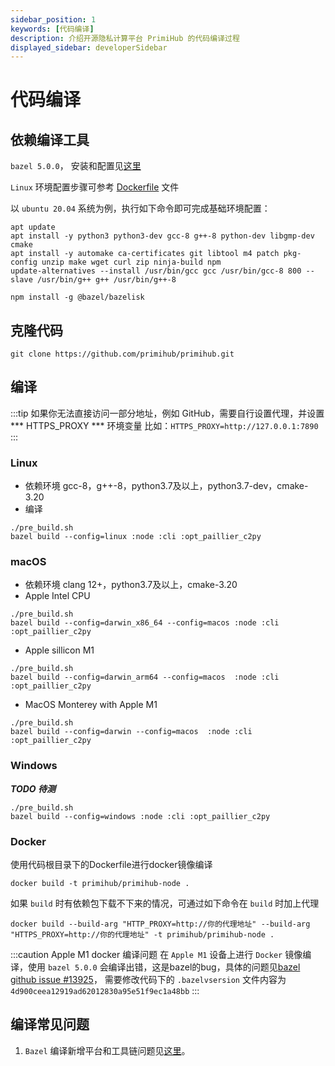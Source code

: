 ```yaml
---
sidebar_position: 1
keywords: [代码编译]
description: 介绍开源隐私计算平台 PrimiHub 的代码编译过程
displayed_sidebar: developerSidebar
---
```


# 代码编译

## 依赖编译工具

`bazel 5.0.0`， 安装和配置见[这里](https://docs.bazel.build/versions/5.0.0/install.html)

`Linux` 环境配置步骤可参考 [Dockerfile](https://github.com/primihub/primihub/blob/develop/Dockerfile) 文件

以 `ubuntu 20.04` 系统为例，执行如下命令即可完成基础环境配置：

```shell
apt update 
apt install -y python3 python3-dev gcc-8 g++-8 python-dev libgmp-dev cmake
apt install -y automake ca-certificates git libtool m4 patch pkg-config unzip make wget curl zip ninja-build npm
update-alternatives --install /usr/bin/gcc gcc /usr/bin/gcc-8 800 --slave /usr/bin/g++ g++ /usr/bin/g++-8

npm install -g @bazel/bazelisk
```
## 克隆代码

```shell
git clone https://github.com/primihub/primihub.git
```

## 编译
:::tip 如果你无法直接访问一部分地址，例如 GitHub，需要自行设置代理，并设置*** HTTPS_PROXY *** 环境变量
比如：`HTTPS_PROXY=http://127.0.0.1:7890`
:::

### Linux
* 依赖环境 gcc-8，g++-8，python3.7及以上，python3.7-dev，cmake-3.20
* 编译

```shell
./pre_build.sh
bazel build --config=linux :node :cli :opt_paillier_c2py
```

### macOS
* 依赖环境 clang 12+，python3.7及以上，cmake-3.20
* Apple Intel CPU
 
```shell
./pre_build.sh
bazel build --config=darwin_x86_64 --config=macos :node :cli :opt_paillier_c2py
```

*  Apple sillicon M1

```shell
./pre_build.sh
bazel build --config=darwin_arm64 --config=macos  :node :cli :opt_paillier_c2py
```

*  MacOS Monterey with Apple M1

```shell
./pre_build.sh
bazel build --config=darwin --config=macos  :node :cli :opt_paillier_c2py
```

### Windows 

***TODO 待测***

```shell
./pre_build.sh
bazel build --config=windows :node :cli :opt_paillier_c2py
```

### Docker
使用代码根目录下的Dockerfile进行docker镜像编译

```shell
docker build -t primihub/primihub-node .
```

如果 `build` 时有依赖包下载不下来的情况，可通过如下命令在 `build` 时加上代理
```shell
docker build --build-arg "HTTP_PROXY=http://你的代理地址" --build-arg "HTTPS_PROXY=http://你的代理地址" -t primihub/primihub-node .
```

:::caution Apple M1 docker 编译问题
在 `Apple M1` 设备上进行 `Docker` 镜像编译，使用 `bazel 5.0.0` 会编译出错，这是bazel的bug，具体的问题见[bazel github issue #13925](https://github.com/bazelbuild/bazel/issues/13925)， 需要修改代码下的 `.bazelvsersion` 文件内容为 `4d900ceea12919ad62012830a95e51f9ec1a48bb`
:::

## 编译常见问题
1. `Bazel` 编译新增平台和工具链问题见[这里](https://docs.bazel.build/versions/5.0.0/platforms-intro.html)。
